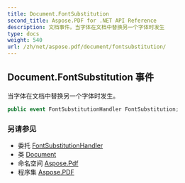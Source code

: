 ```yaml
---
title: Document.FontSubstitution
second_title: Aspose.PDF for .NET API Reference
description: 文档事件。当字体在文档中替换另一个字体时发生
type: docs
weight: 540
url: /zh/net/aspose.pdf/document/fontsubstitution/
---
```

## Document.FontSubstitution 事件

当字体在文档中替换另一个字体时发生。

```csharp
public event FontSubstitutionHandler FontSubstitution;
```

### 另请参见

* 委托 [FontSubstitutionHandler](../../document.fontsubstitutionhandler/)
* 类 [Document](../)
* 命名空间 [Aspose.Pdf](../../../aspose.pdf/)
* 程序集 [Aspose.PDF](../../../)